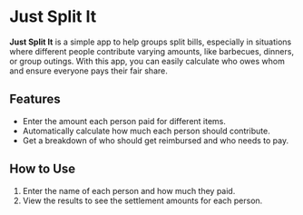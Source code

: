 # Just Split It

**Just Split It** is a simple app to help groups split bills, especially in situations where different people contribute varying amounts, like barbecues, dinners, or group outings. With this app, you can easily calculate who owes whom and ensure everyone pays their fair share.

## Features

-   Enter the amount each person paid for different items.
-   Automatically calculate how much each person should contribute.
-   Get a breakdown of who should get reimbursed and who needs to pay.

## How to Use

1. Enter the name of each person and how much they paid.
2. View the results to see the settlement amounts for each person.
